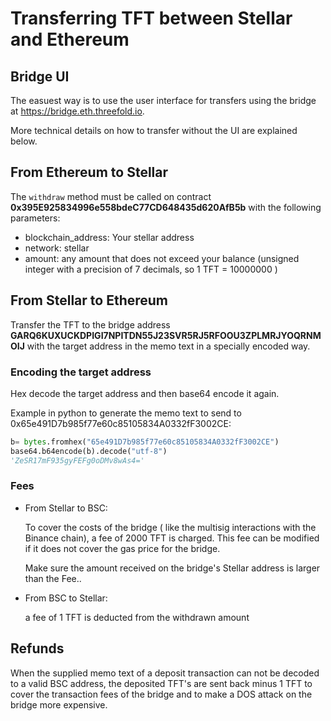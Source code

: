 # Transferring TFT between Stellar and Ethereum

## Bridge UI

The easuest way is to use the  user interface for transfers using the bridge at <https://bridge.eth.threefold.io>.

More technical details on how to transfer without the UI are explained below.

## From Ethereum to Stellar

The `withdraw` method must be called on contract **0x395E925834996e558bdeC77CD648435d620AfB5b** with the following parameters:

- blockchain_address: Your stellar address
- network: stellar
- amount: any amount that does not exceed your balance (unsigned integer with a precision of 7 decimals, so 1 TFT = 10000000 )

## From Stellar to Ethereum

Transfer the TFT to the bridge address **GARQ6KUXUCKDPIGI7NPITDN55J23SVR5RJ5RFOOU3ZPLMRJYOQRNMOIJ** with the target address in the memo text in a specially encoded way.

### Encoding the target address

Hex decode the target address and then base64 encode it again.

Example in python to generate the memo text to send to 0x65e491D7b985f77e60c85105834A0332fF3002CE:

```python
b= bytes.fromhex("65e491D7b985f77e60c85105834A0332fF3002CE")
base64.b64encode(b).decode("utf-8")
'ZeSR17mF935gyFEFg0oDMv8wAs4='
```

### Fees

- From Stellar to BSC:

   To cover the costs of the bridge ( like the multisig interactions with the Binance chain), a fee of 2000 TFT is charged. This fee can be modified if it does not cover the gas price for the bridge.

   Make sure the  amount received on the bridge's Stellar address is larger than the Fee..

- From BSC to Stellar:

   a fee of 1 TFT is deducted from the withdrawn amount

## Refunds

When the supplied memo text of a deposit transaction can not be decoded to a valid BSC address, the deposited TFT's are sent back minus 1 TFT to cover the transaction fees of the bridge and to make a DOS attack on the bridge  more expensive.
